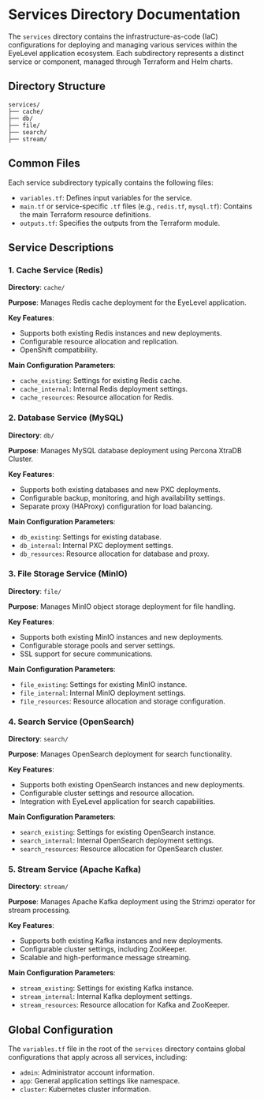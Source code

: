 # Services Directory Documentation

The `services` directory contains the infrastructure-as-code (IaC) configurations for deploying and managing various services within the EyeLevel application ecosystem. Each subdirectory represents a distinct service or component, managed through Terraform and Helm charts.

## Directory Structure

```
services/
├── cache/
├── db/
├── file/
├── search/
├── stream/
```

## Common Files

Each service subdirectory typically contains the following files:

- `variables.tf`: Defines input variables for the service.
- `main.tf` or service-specific `.tf` files (e.g., `redis.tf`, `mysql.tf`): Contains the main Terraform resource definitions.
- `outputs.tf`: Specifies the outputs from the Terraform module.

## Service Descriptions

### 1. Cache Service (Redis)

**Directory**: `cache/`

**Purpose**: Manages Redis cache deployment for the EyeLevel application.

**Key Features**:
- Supports both existing Redis instances and new deployments.
- Configurable resource allocation and replication.
- OpenShift compatibility.

**Main Configuration Parameters**:
- `cache_existing`: Settings for existing Redis cache.
- `cache_internal`: Internal Redis deployment settings.
- `cache_resources`: Resource allocation for Redis.

### 2. Database Service (MySQL)

**Directory**: `db/`

**Purpose**: Manages MySQL database deployment using Percona XtraDB Cluster.

**Key Features**:
- Supports both existing databases and new PXC deployments.
- Configurable backup, monitoring, and high availability settings.
- Separate proxy (HAProxy) configuration for load balancing.

**Main Configuration Parameters**:
- `db_existing`: Settings for existing database.
- `db_internal`: Internal PXC deployment settings.
- `db_resources`: Resource allocation for database and proxy.

### 3. File Storage Service (MinIO)

**Directory**: `file/`

**Purpose**: Manages MinIO object storage deployment for file handling.

**Key Features**:
- Supports both existing MinIO instances and new deployments.
- Configurable storage pools and server settings.
- SSL support for secure communications.

**Main Configuration Parameters**:
- `file_existing`: Settings for existing MinIO instance.
- `file_internal`: Internal MinIO deployment settings.
- `file_resources`: Resource allocation and storage configuration.

### 4. Search Service (OpenSearch)

**Directory**: `search/`

**Purpose**: Manages OpenSearch deployment for search functionality.

**Key Features**:
- Supports both existing OpenSearch instances and new deployments.
- Configurable cluster settings and resource allocation.
- Integration with EyeLevel application for search capabilities.

**Main Configuration Parameters**:
- `search_existing`: Settings for existing OpenSearch instance.
- `search_internal`: Internal OpenSearch deployment settings.
- `search_resources`: Resource allocation for OpenSearch cluster.

### 5. Stream Service (Apache Kafka)

**Directory**: `stream/`

**Purpose**: Manages Apache Kafka deployment using the Strimzi operator for stream processing.

**Key Features**:
- Supports both existing Kafka instances and new deployments.
- Configurable cluster settings, including ZooKeeper.
- Scalable and high-performance message streaming.

**Main Configuration Parameters**:
- `stream_existing`: Settings for existing Kafka instance.
- `stream_internal`: Internal Kafka deployment settings.
- `stream_resources`: Resource allocation for Kafka and ZooKeeper.

## Global Configuration

The `variables.tf` file in the root of the `services` directory contains global configurations that apply across all services, including:

- `admin`: Administrator account information.
- `app`: General application settings like namespace.
- `cluster`: Kubernetes cluster information.